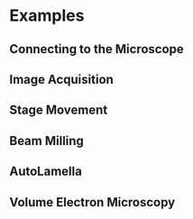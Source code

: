 # Examples


## Connecting to the Microscope


## Image Acquisition


## Stage Movement

## Beam Milling

## AutoLamella 

## Volume Electron Microscopy


